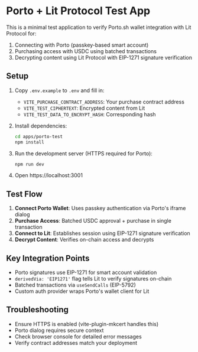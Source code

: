 # Porto + Lit Protocol Test App

This is a minimal test application to verify Porto.sh wallet integration with Lit Protocol for:
1. Connecting with Porto (passkey-based smart account)
2. Purchasing access with USDC using batched transactions
3. Decrypting content using Lit Protocol with EIP-1271 signature verification

## Setup

1. Copy `.env.example` to `.env` and fill in:
   - `VITE_PURCHASE_CONTRACT_ADDRESS`: Your purchase contract address
   - `VITE_TEST_CIPHERTEXT`: Encrypted content from Lit
   - `VITE_TEST_DATA_TO_ENCRYPT_HASH`: Corresponding hash

2. Install dependencies:
   ```bash
   cd apps/porto-test
   npm install
   ```

3. Run the development server (HTTPS required for Porto):
   ```bash
   npm run dev
   ```

4. Open https://localhost:3001

## Test Flow

1. **Connect Porto Wallet**: Uses passkey authentication via Porto's iframe dialog
2. **Purchase Access**: Batched USDC approval + purchase in single transaction
3. **Connect to Lit**: Establishes session using EIP-1271 signature verification
4. **Decrypt Content**: Verifies on-chain access and decrypts

## Key Integration Points

- Porto signatures use EIP-1271 for smart account validation
- `derivedVia: 'EIP1271'` flag tells Lit to verify signatures on-chain
- Batched transactions via `useSendCalls` (EIP-5792)
- Custom auth provider wraps Porto's wallet client for Lit

## Troubleshooting

- Ensure HTTPS is enabled (vite-plugin-mkcert handles this)
- Porto dialog requires secure context
- Check browser console for detailed error messages
- Verify contract addresses match your deployment